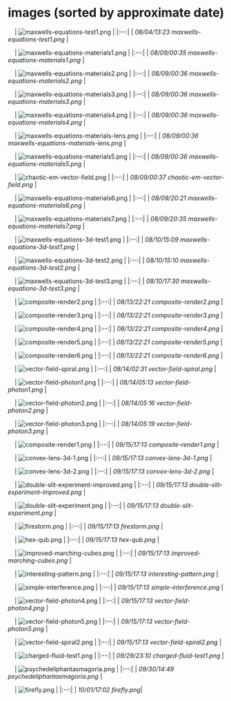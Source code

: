 # images (sorted by approximate date)

&nbsp;
&nbsp;
| ![maxwells-equations-test1.png](maxwells-equations-test1.png) |
|:--:|
| *08/04/13:23 maxwells-equations-test1.png* |

&nbsp;
&nbsp;
| ![maxwells-equations-materials1.png](maxwells-equations-materials1.png) |
|:--:|
| *08/09/00:35 maxwells-equations-materials1.png* |

&nbsp;
&nbsp;
| ![maxwells-equations-materials2.png](maxwells-equations-materials2.png) |
|:--:|
| *08/09/00:36 maxwells-equations-materials2.png* |

&nbsp;
&nbsp;
| ![maxwells-equations-materials3.png](maxwells-equations-materials3.png) |
|:--:|
| *08/09/00:36 maxwells-equations-materials3.png* |

&nbsp;
&nbsp;
| ![maxwells-equations-materials4.png](maxwells-equations-materials4.png) |
|:--:|
| *08/09/00:36 maxwells-equations-materials4.png* |

&nbsp;
&nbsp;
| ![maxwells-equations-materials-lens.png](maxwells-equations-materials-lens.png) |
|:--:|
| *08/09/00:36 maxwells-equations-materials-lens.png* |

&nbsp;
&nbsp;
| ![maxwells-equations-materials5.png](maxwells-equations-materials5.png) |
|:--:|
| *08/09/00:36 maxwells-equations-materials5.png* |

&nbsp;
&nbsp;
| ![chaotic-em-vector-field.png](chaotic-em-vector-field.png) |
|:--:|
| *08/09/00:37 chaotic-em-vector-field.png* |

&nbsp;
&nbsp;
| ![maxwells-equations-materials6.png](maxwells-equations-materials6.png) |
|:--:|
| *08/09/20:21 maxwells-equations-materials6.png* |

&nbsp;
&nbsp;
| ![maxwells-equations-materials7.png](maxwells-equations-materials7.png) |
|:--:|
| *08/09/20:35 maxwells-equations-materials7.png* |

&nbsp;
&nbsp;
| ![maxwells-equations-3d-test1.png](maxwells-equations-3d-test1.png) |
|:--:|
| *08/10/15:09 maxwells-equations-3d-test1.png* |

&nbsp;
&nbsp;
| ![maxwells-equations-3d-test2.png](maxwells-equations-3d-test2.png) |
|:--:|
| *08/10/15:10 maxwells-equations-3d-test2.png* |

&nbsp;
&nbsp;
| ![maxwells-equations-3d-test3.png](maxwells-equations-3d-test3.png) |
|:--:|
| *08/10/17:30 maxwells-equations-3d-test3.png* |

&nbsp;
&nbsp;
| ![composite-render2.png](composite-render2.png) |
|:--:|
| *08/13/22:21 composite-render2.png* |

&nbsp;
&nbsp;
| ![composite-render3.png](composite-render3.png) |
|:--:|
| *08/13/22:21 composite-render3.png* |

&nbsp;
&nbsp;
| ![composite-render4.png](composite-render4.png) |
|:--:|
| *08/13/22:21 composite-render4.png* |

&nbsp;
&nbsp;
| ![composite-render5.png](composite-render5.png) |
|:--:|
| *08/13/22:21 composite-render5.png* |

&nbsp;
&nbsp;
| ![composite-render6.png](composite-render6.png) |
|:--:|
| *08/13/22:21 composite-render6.png* |

&nbsp;
&nbsp;
| ![vector-field-spiral.png](vector-field-spiral.png) |
|:--:|
| *08/14/02:31 vector-field-spiral.png* |

&nbsp;
&nbsp;
| ![vector-field-photon1.png](vector-field-photon1.png) |
|:--:|
| *08/14/05:13 vector-field-photon1.png* |

&nbsp;
&nbsp;
| ![vector-field-photon2.png](vector-field-photon2.png) |
|:--:|
| *08/14/05:16 vector-field-photon2.png* |

&nbsp;
&nbsp;
| ![vector-field-photon3.png](vector-field-photon3.png) |
|:--:|
| *08/14/05:19 vector-field-photon3.png* |

&nbsp;
&nbsp;
| ![composite-render1.png](composite-render1.png) |
|:--:|
| *09/15/17:13 composite-render1.png* |

&nbsp;
&nbsp;
| ![convex-lens-3d-1.png](convex-lens-3d-1.png) |
|:--:|
| *09/15/17:13 convex-lens-3d-1.png* |

&nbsp;
&nbsp;
| ![convex-lens-3d-2.png](convex-lens-3d-2.png) |
|:--:|
| *09/15/17:13 convex-lens-3d-2.png* |

&nbsp;
&nbsp;
| ![double-slit-experiment-improved.png](double-slit-experiment-improved.png) |
|:--:|
| *09/15/17:13 double-slit-experiment-improved.png* |

&nbsp;
&nbsp;
| ![double-slit-experiment.png](double-slit-experiment.png) |
|:--:|
| *09/15/17:13 double-slit-experiment.png* |

&nbsp;
&nbsp;
| ![firestorm.png](firestorm.png) |
|:--:|
| *09/15/17:13 firestorm.png* |

&nbsp;
&nbsp;
| ![hex-qub.png](hex-qub.png) |
|:--:|
| *09/15/17:13 hex-qub.png* |

&nbsp;
&nbsp;
| ![improved-marching-cubes.png](improved-marching-cubes.png) |
|:--:|
| *09/15/17:13 improved-marching-cubes.png* |

&nbsp;
&nbsp;
| ![interesting-pattern.png](interesting-pattern.png) |
|:--:|
| *09/15/17:13 interesting-pattern.png* |

&nbsp;
&nbsp;
| ![simple-interference.png](simple-interference.png) |
|:--:|
| *09/15/17:13 simple-interference.png* |

&nbsp;
&nbsp;
| ![vector-field-photon4.png](vector-field-photon4.png) |
|:--:|
| *09/15/17:13 vector-field-photon4.png* |

&nbsp;
&nbsp;
| ![vector-field-photon5.png](vector-field-photon5.png) |
|:--:|
| *09/15/17:13 vector-field-photon5.png* |

&nbsp;
&nbsp;
| ![vector-field-spiral2.png](vector-field-spiral2.png) |
|:--:|
| *09/15/17:13 vector-field-spiral2.png* |

&nbsp;
&nbsp;
| ![charged-fluid-test1.png](charged-fluid-test1.png) |
|:--:|
| *09/29/23:10 charged-fluid-test1.png* |

&nbsp;
&nbsp;
| ![psychedeliphantasmagoria.png](psychedeliphantasmagoria.png) |
|:--:|
| *09/30/14:49 psychedeliphantasmagoria.png* |

&nbsp;
&nbsp;
| ![firefly.png](firefly.png) |
|:--:|
| *10/01/17:02 firefly.png*|

&nbsp;
&nbsp;
